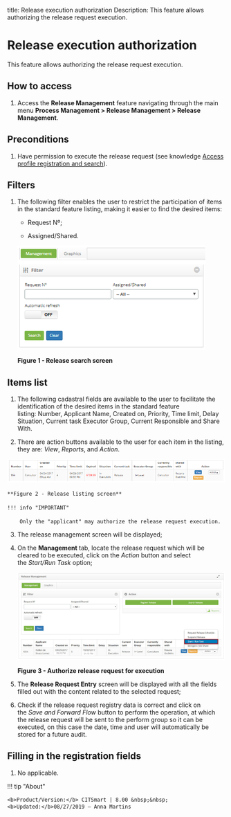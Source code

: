title: Release execution authorization
Description: This feature allows authorizing the release request execution.

# Release execution authorization

This feature allows authorizing the release request execution.

How to access
-------------

1.  Access the **Release Management** feature navigating through the main
    menu **Process Management > Release Management > Release
    Management**.

Preconditions
-------------

1.  Have permission to execute the release request (see knowledge [Access
    profile registration and search][1]).

Filters
-------

1.  The following filter enables the user to restrict the participation of items
    in the standard feature listing, making it easier to find the desired items:

    - Request Nº;

    - Assigned/Shared.

    ![figure](images/execute-1.png)

    **Figure 1 - Release search screen**

Items list
----------

1.  The following cadastral fields are available to the user to facilitate the
    identification of the desired items in the standard feature
    listing: Number, Applicant Name, Created on, Priority, Time limit, Delay
    Situation, Current task Executor Group, Current Responsible and Share
    With.

2.  There are action buttons available to the user for each item in the listing,
    they are: *View*, *Reports*, and *Action*.

   ![figure](images/execute-2.png)
 
    **Figure 2 - Release listing screen**

    !!! info "IMPORTANT"

        Only the "applicant" may authorize the release request execution.

3.  The release management screen will be displayed;

4.  On the **Management** tab, locate the release request which will be cleared
    to be executed, click on the *Action* button and select the *Start/Run
    Task* option;

    ![figure](images/execute-3.png)
   
    **Figure 3 - Authorize release request for execution**

5.  The **Release Request Entry** screen will be displayed with all the fields
    filled out with the content related to the selected request;

6.  Check if the release request registry data is correct and click on the *Save
    and Forward Flow* button to perform the operation, at which the release
    request will be sent to the perform group so it can be executed, on this
    case the date, time and user will automatically be stored for a future
    audit.

Filling in the registration fields
----------------------------------

1.  No applicable.


[1]:/en-us/citsmart-platform-7/initial-settings/access-settings/profile/user-profile.html

!!! tip "About"

    <b>Product/Version:</b> CITSmart | 8.00 &nbsp;&nbsp;
    <b>Updated:</b>08/27/2019 – Anna Martins
